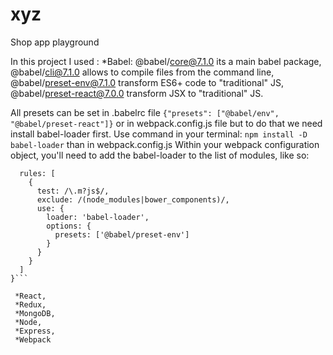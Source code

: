 # xyz
Shop app playground

In this project I used :
 *Babel:
  @babel/core@7.1.0 its a main babel package,
  @babel/cli@7.1.0 allows to compile files from the command line,
  @babel/preset-env@7.1.0 transform ES6+ code to "traditional" JS,
  @babel/preset-react@7.0.0 transform JSX to "traditional" JS.

  All presets can be set in .babelrc file
```{"presets": ["@babel/env", "@babel/preset-react"]}```
or in webpack.config.js file but to do that we need install babel-loader first. Use command in your terminal:
``` npm install -D babel-loader ```
than in webpack.config.js Within your webpack configuration object, you'll need to add the babel-loader to the list of modules, like so:
```module: {
  rules: [
    {
      test: /\.m?js$/,
      exclude: /(node_modules|bower_components)/,
      use: {
        loader: 'babel-loader',
        options: {
          presets: ['@babel/preset-env']
        }
      }
    }
  ]
}```

 *React,
 *Redux,
 *MongoDB,
 *Node,
 *Express,
 *Webpack
 

